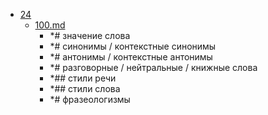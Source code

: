 - <a href = "E:\Node_projects\Node_Way\NBase\_Md\_Index\__Arch\_EGE\Русский\contaners\contaner_1\24\cat.24\dir.24.md">24</a>
    - <a href = "E:\Node_projects\Node_Way\NBase\_Md\_Index\__Arch\_EGE\Русский\contaners\contaner_1\24\100.md">100.md</a>
        - *# значение слова
        - *# синонимы / контекстные синонимы
        - *# антонимы / контекстные антонимы
        - *# разговорные / нейтральные / книжные слова
        - *## стили речи
        - *## стили слова
        - *# фразеологизмы

